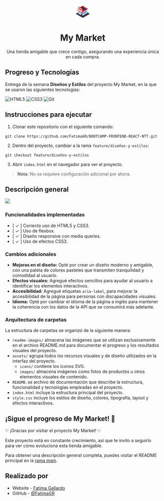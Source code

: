 <div style="text-align: center;">
  <img src="assets/images/my-market-logo.png" width="50" height="50">
  <h1>My Market</h1>
  <p>Una tienda amigable que crece contigo, asegurando una experiencia única en cada compra.</p>
</div>

## Progreso y Tecnologías
Entrega de la semana **Diseños y Estilos** del proyecto My Market, en la que se usaron las siguientes tecnologías:

![HTML5](https://img.shields.io/badge/HTML5-white?style=for-the-badge&logo=html5&logoColor=%23FFFFFF&color=%23E34F26)
![CSS3](https://img.shields.io/badge/CSS3-white?style=for-the-badge&logo=css3&color=%231572B6)
![Git](https://img.shields.io/badge/Git-white?style=for-the-badge&logo=git&logoColor=%23FFFFFF&color=%23F05032)

## Instrucciones para ejecutar
1. Clonar este repositorio con el siguiente comando:
```
git clone https://github.com/FatimaGR/BOOTCAMP-FRONTEND-REACT-NTT.git
```
2. Dentro del proyecto, cambiar a la rama `feature/diseños-y-estilos`:
```
git checkout feature/diseños-y-estilos
```
3. Abrir `index.html` en el navegador para ver el proyecto.

> **Nota**: No se requiere configuración adicional por ahora.

## Descripción general
![](readme-images/my-market-diseños-y-estilos.png)

### Funcionalidades implementadas
- [ ✓ ] Correcto uso de HTML5 y CSS3.
- [ ✓ ] Uso de flexbox.
- [ ✓ ] Diseño responsive con media queries.
- [ ✓ ] Uso de efectos CSS3.

### Cambios adicionales
- **Mejoras en el diseño:** Opté por crear un diseño moderno y amigable, con una paleta de colores pasteles que transmiten tranquilidad y comodidad al usuario.
- **Efectos visuales:** Agregué efectos sencillos para ayudar al usuario a identificar los elementos interactivos.
- **Accesibilidad:** Agregué etiquetas `aria-label`, para mejorar la accesibilidad de la página para personas con discapacidades visuales.
- **Idioma:** Opté por cambiar el idioma de la página a inglés para mantener la coherencia con los datos de la API que se consumirá más adelante.

### Arquitectura de carpetas
La estructura de carpetas se organizó de la siguiente manera:
- `readme-images/` almacena las imágenes que se utilizan exclusivamente en el archivo README.md para documentar el progreso y los resultados visuales del proyecto.
- `assets/` agrupa todos los recursos visuales y de diseño utilizados en la interfaz del proyecto.
  - `icons/` contiene los íconos SVG.
  - `images/` almacena imágenes como fotos de productos u otros elementos visuales de contenido.
- `README.md` archivo de documentación que describe la estructura, funcionalidad y tecnologías empleadas en el proyecto.
- `index.html` incluye la estructura principal del proyecto.
- `style.css` incluye los estilos de diseño, colores, tipografía, layout y efectos interactivos.

## ¡Sigue el progreso de My Market! 🚀

✨ ¡Gracias por visitar el proyecto My Market! ✨

Este proyecto está en constante crecimiento, así que te invito a seguirlo para ver cómo evoluciona esta tienda amigable. 

Para obtener una descripción general completa, puedes visitar el README principal en la [rama main](https://github.com/FatimaGR/BOOTCAMP-FRONTEND-REACT-NTT/tree/main).

## Realizado por
- Website - [Fatima Gallardo](https://porfolio-website-gules.vercel.app)
- GitHub - [@FatimaGR](https://github.com/FatimaGR)